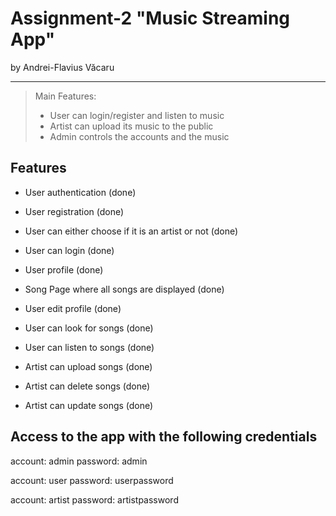 # Assignment-2 "Music Streaming App"
by Andrei-Flavius Văcaru

--------------

 > Main Features:
 > - User can login/register and listen to music
 > - Artist can upload its music to the public
 > - Admin controls the accounts and the music

## Features
- User authentication (done)
- User registration (done)
- User can either choose if it is an artist or not (done)
- User can login (done)
- User profile (done)
- Song Page where all songs are displayed (done) 
- User edit profile (done)


- User can look for songs (done)
- User can listen to songs (done)
- Artist can upload songs (done)
- Artist can delete songs (done)
- Artist can update songs (done)

## Access to the app with the following credentials

account: admin
password: admin

account: user
password: userpassword

account: artist
password: artistpassword